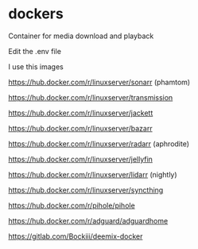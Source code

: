 # dockers
Container for media download and playback

Edit the .env file 

I use this images


https://hub.docker.com/r/linuxserver/sonarr (phamtom)

https://hub.docker.com/r/linuxserver/transmission

https://hub.docker.com/r/linuxserver/jackett

https://hub.docker.com/r/linuxserver/bazarr

https://hub.docker.com/r/linuxserver/radarr (aphrodite)

https://hub.docker.com/r/linuxserver/jellyfin

https://hub.docker.com/r/linuxserver/lidarr (nightly)

https://hub.docker.com/r/linuxserver/syncthing

https://hub.docker.com/r/pihole/pihole

https://hub.docker.com/r/adguard/adguardhome

https://gitlab.com/Bockiii/deemix-docker

